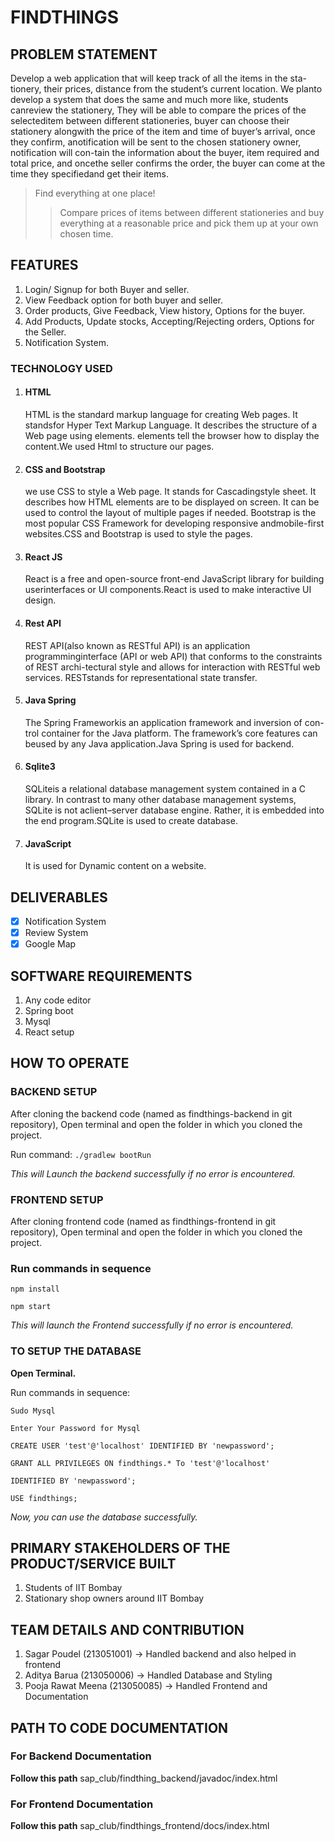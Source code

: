 # FINDTHINGS

## PROBLEM STATEMENT

Develop a web application that will keep track of all the items in the sta-tionery, their prices, distance from the student’s current location. We planto develop a system that does the same and much more like, students canreview the stationery, They will be able to compare the prices of the selecteditem between different stationeries, buyer can choose their stationery alongwith the price of the item and time of buyer’s arrival, once they confirm, anotification will be sent to the chosen stationery owner, notification will con-tain the information about the buyer, item required and total price, and oncethe seller confirms the order, the buyer can come at the time they specifiedand get their items.

> Find everything at one place!
>>Compare prices of items between different stationeries and buy everything at a reasonable price and pick them up at your own chosen time.

## FEATURES

1. Login/ Signup for both Buyer and seller.
1. View Feedback option for both buyer and seller.
1. Order products, Give Feedback, View history, Options for the buyer.
1. Add Products, Update stocks, Accepting/Rejecting orders, Options for the Seller.
1. Notification System.

### TECHNOLOGY USED

1. #### HTML

   HTML is the standard markup language for creating Web pages. It standsfor Hyper Text Markup Language. It describes the structure of a Web page using elements. elements tell the browser how to display the content.We used Html to structure our pages.

1. #### CSS and Bootstrap

   we use CSS to style a Web page. It stands for Cascadingstyle sheet. It describes how HTML elements are to be displayed on screen. It can be used to control the layout of multiple pages if needed. Bootstrap is the most popular CSS Framework for developing responsive andmobile-first websites.CSS and Bootstrap is used to style the pages.

1. #### React JS

    React is a free and open-source front-end JavaScript library for building userinterfaces or UI components.React is used to make interactive UI design.

1. #### Rest API

   REST API(also known as RESTful API) is an application programminginterface (API or web API) that conforms to the constraints of REST archi-tectural style and allows for interaction with RESTful web services. RESTstands for representational state transfer.

1. #### Java Spring

   The Spring Frameworkis an application framework and inversion of con-trol container for the Java  platform. The framework’s core features can beused by any Java application.Java Spring is used for backend.

1. #### Sqlite3

   SQLiteis a relational database management system contained in a C library. In contrast to many other database management systems, SQLite is not aclient–server database engine. Rather, it is embedded into the end program.SQLite is used to create database.

1. #### JavaScript

   It is used for Dynamic content on a website.

## DELIVERABLES

- [x] Notification System
- [x] Review System
- [x] Google Map

## SOFTWARE REQUIREMENTS

1. Any code editor
1. Spring boot
1. Mysql
1. React setup

## HOW TO OPERATE

### BACKEND SETUP

   After cloning the backend code (named as findthings-backend in git repository), Open terminal and open the folder in which you cloned the project.

   Run command:
   `./gradlew bootRun`

   *This will Launch the backend successfully if no error is encountered.*

### FRONTEND SETUP

   After cloning frontend code (named as findthings-frontend in git repository), Open terminal and open the folder in which you cloned the project.

### Run commands in sequence

```
npm install

npm start
```

   *This will launch the Frontend successfully if no error is encountered.*

### TO SETUP THE DATABASE

   **Open Terminal.**

   Run commands in sequence:

   ```mysql
   Sudo Mysql

   Enter Your Password for Mysql

   CREATE USER 'test'@'localhost' IDENTIFIED BY 'newpassword';

   GRANT ALL PRIVILEGES ON findthings.* To 'test'@'localhost' 

   IDENTIFIED BY 'newpassword';

   USE findthings;
   ```

   *Now, you can use the database successfully.*

## PRIMARY STAKEHOLDERS OF THE PRODUCT/SERVICE BUILT

1. Students of IIT Bombay
1. Stationary shop owners around IIT Bombay

## TEAM DETAILS AND CONTRIBUTION

1. Sagar Poudel (213051001) -> Handled backend and also helped in frontend
1. Aditya Barua (213050006) -> Handled Database and Styling
1. Pooja Rawat Meena (213050085) -> Handled Frontend and Documentation

## PATH TO CODE DOCUMENTATION

### For Backend Documentation

**Follow this path**
  sap_club/findthing_backend/javadoc/index.html

### For Frontend Documentation

**Follow this path**
  sap_club/findthings_frontend/docs/index.html

